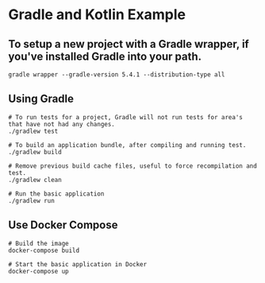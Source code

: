 # Gradle and Kotlin Example

## To setup a new project with a Gradle wrapper, if you've installed Gradle into your path.
```
gradle wrapper --gradle-version 5.4.1 --distribution-type all
```

## Using Gradle
```
# To run tests for a project, Gradle will not run tests for area's that have not had any changes.
./gradlew test

# To build an application bundle, after compiling and running test.
./gradlew build

# Remove previous build cache files, useful to force recompilation and test.
./gradlew clean

# Run the basic application
./gradlew run
```

## Use Docker Compose
```
# Build the image
docker-compose build

# Start the basic application in Docker
docker-compose up
```
